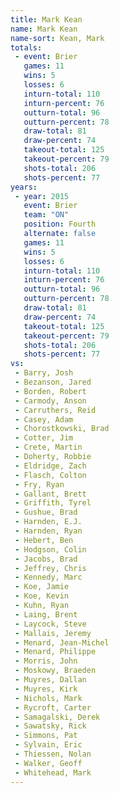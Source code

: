 ```yaml
---
title: Mark Kean
name: Mark Kean
name-sort: Kean, Mark
totals:
 - event: Brier
   games: 11
   wins: 5
   losses: 6
   inturn-total: 110
   inturn-percent: 76
   outturn-total: 96
   outturn-percent: 78
   draw-total: 81
   draw-percent: 74
   takeout-total: 125
   takeout-percent: 79
   shots-total: 206
   shots-percent: 77
years:
 - year: 2015
   event: Brier
   team: "ON"
   position: Fourth
   alternate: false
   games: 11
   wins: 5
   losses: 6
   inturn-total: 110
   inturn-percent: 76
   outturn-total: 96
   outturn-percent: 78
   draw-total: 81
   draw-percent: 74
   takeout-total: 125
   takeout-percent: 79
   shots-total: 206
   shots-percent: 77
vs:
 - Barry, Josh
 - Bezanson, Jared
 - Borden, Robert
 - Carmody, Anson
 - Carruthers, Reid
 - Casey, Adam
 - Chorostkowski, Brad
 - Cotter, Jim
 - Crete, Martin
 - Doherty, Robbie
 - Eldridge, Zach
 - Flasch, Colton
 - Fry, Ryan
 - Gallant, Brett
 - Griffith, Tyrel
 - Gushue, Brad
 - Harnden, E.J.
 - Harnden, Ryan
 - Hebert, Ben
 - Hodgson, Colin
 - Jacobs, Brad
 - Jeffrey, Chris
 - Kennedy, Marc
 - Koe, Jamie
 - Koe, Kevin
 - Kuhn, Ryan
 - Laing, Brent
 - Laycock, Steve
 - Mallais, Jeremy
 - Menard, Jean-Michel
 - Menard, Philippe
 - Morris, John
 - Moskowy, Braeden
 - Muyres, Dallan
 - Muyres, Kirk
 - Nichols, Mark
 - Rycroft, Carter
 - Samagalski, Derek
 - Sawatsky, Rick
 - Simmons, Pat
 - Sylvain, Eric
 - Thiessen, Nolan
 - Walker, Geoff
 - Whitehead, Mark
---
```

